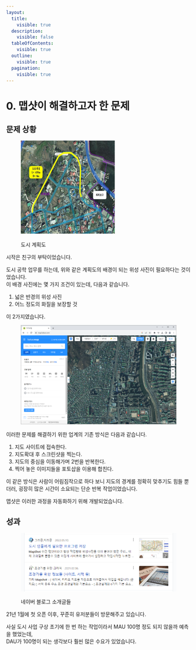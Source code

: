 ```yaml
---
layout:
  title:
    visible: true
  description:
    visible: false
  tableOfContents:
    visible: true
  outline:
    visible: true
  pagination:
    visible: true
---
```


# 0. 맵샷이 해결하고자 한 문제

## 문제 상황

<figure><img src="../../.gitbook/assets/image (1) (1) (1) (1).png" alt=""><figcaption><p>도시 계획도</p></figcaption></figure>

&#x20;시작은 친구의 부탁이었습니다.

도시 공학 업무를 하는데, 위와 같은 계획도의 배경이 되는 위성 사진이 필요하다는 것이었습니다.\
이 배경 사진에는 몇 가지 조건이 있는데, 다음과 같습니다.

1. 넓은 반경의 위성 사진
2. 어느 정도의 화질을 보장할 것

이 2가지였습니다.

<figure><img src="../../.gitbook/assets/image (2) (1) (1).png" alt=""><figcaption></figcaption></figure>

이러한 문제를 해결하기 위한 업계의 기존 방식은 다음과 같습니다.

1. 지도 사이트에 접속한다.
2. 지도확대 후 스크린샷을 찍는다.
3. 지도의 중심을 이동해가며 2번을 반복한다.
4. 찍어 놓은 이미지들을 포토샵을 이용해 합친다.

이 같은 방식은 사람이 어림짐작으로 하다 보니 지도의 경계를 정확히 맞추기도 힘들 뿐더러, 굉장히 많은 시간이 소요되는 단순 반복 작업이었습니다.

맵샷은 이러한 과정을 자동화하기 위해 개발되었습니다.

## 성과

<figure><img src="../../.gitbook/assets/image (3) (1) (1).png" alt=""><figcaption><p>네이버 블로그 소개글들</p></figcaption></figure>

21년 1월에 첫 오픈 이후, 꾸준히 유저분들이 방문해주고 있습니다.

사실 도시 사업 구상 초기에 한 번 하는 작업이라서 MAU 100명 정도 되지 않을까 예측을 했었는데,\
DAU가 100명이 되는 생각보다 훨씬 많은 수요가 있었습니다.
